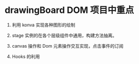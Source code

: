 # drawingBoard DOM 项目中重点

1. 利用 konva 实现各种图形的绘制

2. stage 实例的在各个层级组件中通用，构建方法抽离。

3. canvas 操作和 Dom 元素操作交互实现，点击事件的订阅

4. Hooks 的利用
